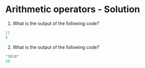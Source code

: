 # Arithmetic operators - Solution

1. What is the output of the following code?

```javascript
11
6
```

2. What is the output of the following code?

```javascript
"3010"
20
```
